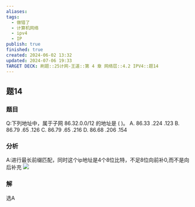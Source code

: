 ```yaml
---
aliases: 
tags:
  - 做错了
  - 计算机网络
  - ipv4
  - IP
publish: true
finished: true
created: 2024-06-02 13:32
updated: 2024-07-06 19:33
TARGET DECK: 刷题::25计网-王道::第 4 章 网络层::4.2 IPV4::题14
---
```


## 题14 
### 题目
Q:下列地址中，属于子网 86.32.0.0/12 的地址是 ( )。
A. 86.33 .224 .123 B. 86.79 .65 .126
C. 86.79 .65 .216 D. 86.68 .206 .154
### 分析
A:进行最长前缀匹配，同时这个ip地址是4个8位比特，不足8位向前补0,而不是向后补充
![](https://img.hwenyi.live/202407060053037.webp)
### 解
选A

